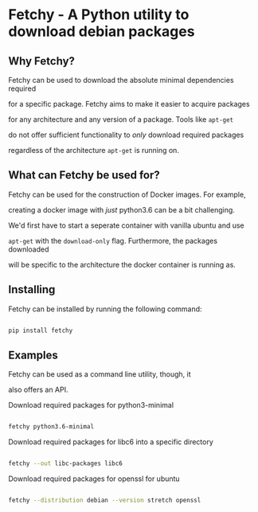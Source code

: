 

# Fetchy - A Python utility to download debian packages

  

## Why Fetchy?

Fetchy can be used to download the absolute minimal dependencies required

for a specific package. Fetchy aims to make it easier to acquire packages

for any architecture and any version of a package. Tools like `apt-get`

do not offer sufficient functionality to *only* download required packages

regardless of the architecture `apt-get` is running on.

  

## What can Fetchy be used for?



Fetchy can be used for the construction of Docker images. For example,

creating a docker image with *just* python3.6 can be a bit challenging.

  

We'd first have to start a seperate container with vanilla ubuntu and use

`apt-get` with the `download-only` flag. Furthermore, the packages downloaded

will be specific to the architecture the docker container is running as.

  
  

## Installing


Fetchy can be installed by running the following command:

```bash

pip install fetchy

```

  

## Examples

Fetchy can be used as a command line utility, though, it

also offers an API.

  

Download required packages for python3-minimal

  

```bash

fetchy python3.6-minimal

```

  

Download required packages for libc6 into a specific directory

  

```bash

fetchy --out libc-packages libc6

```

  

Download required packages for openssl for ubuntu

  

```bash

fetchy --distribution debian --version stretch openssl

```